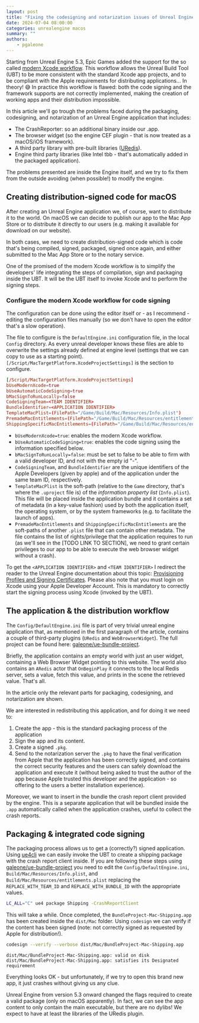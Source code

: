 ```yaml
---
layout: post
title: "Fixing the codesigning and notarization issues of Unreal Engine (5.3+) projects"
date: 2024-07-04 08:00:00
categories: unrealengine macos
summary: ""
authors:
    - pgaleone
---
```


Starting from Unreal Engine 5.3, Epic Games added the support for the so called [modern Xcode workflow](https://dev.epicgames.com/documentation/en-us/unreal-engine/using-modern-xcode-in-unreal-engine-5.3-and-newer). This workflow allows the Unreal Build Tool (UBT) to be more consistent with the standard Xcode app projects, and to be compliant with the Apple requirements for distributing applications... In theory! 😅 In practice this workflow is flawed: both the code signing and the framework supports are not correctly implemented, making the creation of working apps and their distribution impossible.

In this article we'll go trough the problems faced during the packaging, codesigning, and notarization of an Unreal Engine application that includes:

- The CrashReporter: so an additional binary inside our .app.
- The browser widget (so the engine CEF plugin - that is now treated as a macOS/iOS framework).
- A third party library with pre-built libraries ([URedis](https://github.com/Galeontz/URedis)).
- Engine third party libraries (like Intel tbb - that's automatically added in the packaged application).

The problems presented are inside the Engine itself, and we try to fix them from the outside avoiding (when possible!) to modify the engine.

## Creating distribution-signed code for macOS

After creating an Unreal Engine application we, of course, want to distribute it to the world. On macOS we can decide to publish our app to the Mac App Store or to distribute it directly to our users (e.g. making it available for download on our website).

In both cases, we need to create distribution-signed code which is code that's being compiled, signed, packaged, signed once again, and either submitted to the Mac App Store or to the notary service.

One of the promised of the modern Xcode workflow is to simplify the developers' life integrating the steps of compilation, sign and packaging inside the UBT. It will be the UBT itself to invoke Xcode and to perform the signing steps.

### Configure the modern Xcode workflow for code signing

The configuration can be done using the editor itself or - as I recommend - editing the configuration files manually (so we don't have to open the editor that's a slow operation).

The file to configure is the `DefaultEngine.ini` configuration file, in the local `Config` directory. As every unreal developer knows these files are able to overwrite the settings already defined at engine level (settings that we can copy to use as a starting point). `[/Script/MacTargetPlatform.XcodeProjectSettings]` is the section to configure.

```toml
[/Script/MacTargetPlatform.XcodeProjectSettings]
bUseModernXcode=true
bUseAutomaticCodeSigning=true
bMacSignToRunLocally=false
CodeSigningTeam=<TEAM IDENTIFIER>
BundleIdentifier=<APPLICATION IDENTIFIER>
TemplateMacPlist=(FilePath="/Game/Build/Mac/Resources/Info.plist")
PremadeMacEntitlements=(FilePath="/Game/Build/Mac/Resources/entitlements.plist")
ShippingSpecificMacEntitlements=(FilePath="/Game/Build/Mac/Resources/entitlements.plist")
```

- `bUseModernXcode=true`: enables the modern Xcode workflow.
- `bUseAutomaticCodeSigning=true`: enables the code signing using the information specified below.
- `bMacSignToRunLocally=false`: must be set to false to be able to firm with a valid developer ID, and not with the empty id "-".
- `CodeSigningTeam`, and `BundleIdentifier` are the unique identifiers of the Apple Developers (given by apple) and of the application under the same team ID, respectively.
- `TemplateMacPlist` is the soft-path (relative to the `Game` directory, that's where the `.uproject` file is) of the *information property list* (`Info.plist`). This file will be placed inside the application bundle and it contains a set of metadata (in a key-value fashion) used by both the application itself, the operating system, or by the system frameworks (e.g. to facilitate the launch of apps).
- `PremadeMacEntitlements` and `ShippingSpecificMacEntitlements` are the soft-paths of another `.plist` file that can contain other metadata. The file contains the list of rights/privilege that the application requires to run (as we'll see in the [TODO LINK TO SECTION], we need to grant certain privileges to our app to be able to execute the web browser widget without a crash).

To get the `<APPLICATION IDENTIFIER>` and `<TEAM IDENTIFIER>` I redirect the reader to the Unreal Engine documentation about this topic: [Provisioning Profiles and Signing Certificates](https://dev.epicgames.com/documentation/en-us/unreal-engine/setting-up-ios-tvos-and-ipados-provisioning-profiles-and-signing-certificates-for-unreal-engine-projects). Please also note that you must login on Xcode using your Apple Developer Account. This is mandatory to correctly start the signing process using Xcode (invoked by the UBT).

## The application & the distribution workflow

The `Config/DefaultEngine.ini` file is part of very trivial unreal engine application that, as mentioned in the first paragraph of the article, contains a couple of third-party plugins (`URedis` and `WebBrowserWidget`). The full project can be found here: [galeone/ue-bundle-project](https://github.com:galeone/ue-bundle-project).

Briefly, the application contains an empty world with just an user widget, containing a Web Browser Widget pointing to this website. The world also contains an `ARedis` actor that `OnBeginPlay` it connects to the local Redis server, sets a value, fetch this value, and prints in the scene the retrieved value. That's all.

In the article only the relevant parts for packaging, codesigning, and notarization are shown.

We are interested in redistributing this application, and for doing it we need to:

1. Create the app - this is the standard packaging process of the application
2. Sign the app and its content.
3. Create a signed `.pkg`.
4. Send to the notarization server the `.pkg` to have the final verification from Apple that the application has been correctly signed, and contains the correct security features and the users can safely download the application and execute it (without being asked to trust the author of the app because Apple trusted this developer and the application - so offering to the users a better installation experience).

Moreover, we want to insert in the bundle the crash report client provided by the engine. This is a separate application that will be bundled inside the `.app` automatically called when the application crashes, useful to collect the crash reports.

## Packaging & integrated code signing

The packaging process allows us to get a (correctly?) signed application. Using [ue4cli](https://github.com/adamrehn/ue4cli) we can easily invoke the UBT to create a shipping package with the crash report client inside. If you are following these steps using [galeone/ue-bundle-project](https://github.com:galeone/ue-bundle-project) you need to edit the `Config/DefaultEngine.ini`, `Build/Mac/Resources/Info.plist`, and `Build/Mac/Resources/entitlements.plist` replacing the `REPLACE_WITH_TEAM_ID` and `REPLACE_WITH_BUNDLE_ID` with the appropriate values.

```sh
LC_ALL="C" ue4 package Shipping -CrashReportClient
```

This will take a while. Once completed, the `BundleProject-Mac-Shipping.app` has been created inside the `dist/Mac` folder. Using `codesign` we can verify if the content has been signed (note: not correctly signed as requested by Apple for distribution!).


```sh
codesign --verify --verbose dist/Mac/BundleProject-Mac-Shipping.app
```
```text
dist/Mac/BundleProject-Mac-Shipping.app: valid on disk
dist/Mac/BundleProject-Mac-Shipping.app: satisfies its Designated requirement
```

Everything looks OK - but unfortunately, if we try to open this brand new app, it just crashes without giving us any clue.

Unreal Engine from version 5.3 onward changed the flags required to create a valid package (only on macOS apparently). In fact, we can see the app content to only contain the main executable, but there are no dylibs! We expect to have at least the libraries of the URedis plugin.

```tree
```
